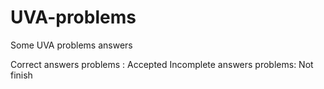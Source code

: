 # UVA-problems
Some UVA problems answers

Correct answers problems : Accepted
Incomplete answers problems: Not finish
